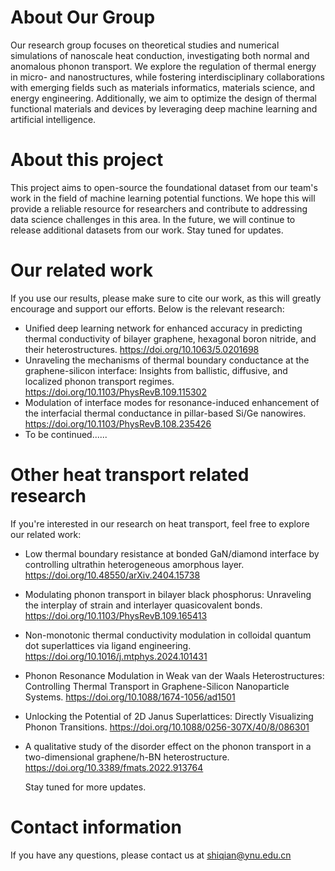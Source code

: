# About Our Group
Our research group focuses on theoretical studies and numerical simulations of nanoscale heat conduction, investigating both normal and anomalous phonon transport. We explore the regulation of thermal energy in micro- and nanostructures, while fostering interdisciplinary collaborations with emerging fields such as materials informatics, materials science, and energy engineering. Additionally, we aim to optimize the design of thermal functional materials and devices by leveraging deep machine learning and artificial intelligence.
# About this project
This project aims to open-source the foundational dataset from our team's work in the field of machine learning potential functions. We hope this will provide a reliable resource for researchers and contribute to addressing data science challenges in this area. In the future, we will continue to release additional datasets from our work. Stay tuned for updates.
# Our related work
If you use our results, please make sure to cite our work, as this will greatly encourage and support our efforts. Below is the relevant research:
* Unified deep learning network for enhanced accuracy in predicting thermal conductivity of bilayer graphene, hexagonal boron nitride, and their heterostructures. https://doi.org/10.1063/5.0201698
* Unraveling the mechanisms of thermal boundary conductance at the graphene-silicon interface: Insights from ballistic, diffusive, and localized phonon transport regimes. https://doi.org/10.1103/PhysRevB.109.115302
* Modulation of interface modes for resonance-induced enhancement of the interfacial thermal conductance in pillar-based Si/Ge nanowires. https://doi.org/10.1103/PhysRevB.108.235426
* To be continued......
# Other heat transport related research
If you're interested in our research on heat transport, feel free to explore our related work:
* Low thermal boundary resistance at bonded GaN/diamond interface by controlling ultrathin heterogeneous amorphous layer. https://doi.org/10.48550/arXiv.2404.15738
* Modulating phonon transport in bilayer black phosphorus: Unraveling the interplay of strain and interlayer quasicovalent bonds. https://doi.org/10.1103/PhysRevB.109.165413
* Non-monotonic thermal conductivity modulation in colloidal quantum dot superlattices via ligand engineering. https://doi.org/10.1016/j.mtphys.2024.101431
* Phonon Resonance Modulation in Weak van der Waals Heterostructures: Controlling Thermal Transport in Graphene-Silicon Nanoparticle Systems. https://doi.org/10.1088/1674-1056/ad1501
* Unlocking the Potential of 2D Janus Superlattices: Directly Visualizing Phonon Transitions. https://doi.org/10.1088/0256-307X/40/8/086301
* A qualitative study of the disorder effect on the phonon transport in a two-dimensional graphene/h-BN heterostructure. https://doi.org/10.3389/fmats.2022.913764

  Stay tuned for more updates.
# Contact information
If you have any questions, please contact us at shiqian@ynu.edu.cn
